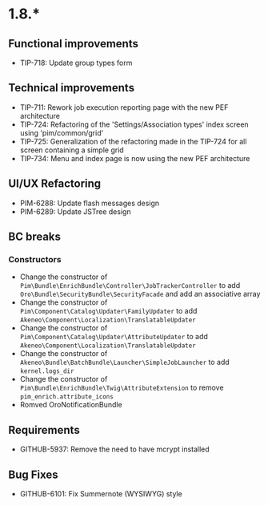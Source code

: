 # 1.8.*

## Functional improvements

- TIP-718: Update group types form

## Technical improvements

- TIP-711: Rework job execution reporting page with the new PEF architecture
- TIP-724: Refactoring of the 'Settings/Association types' index screen using 'pim/common/grid'
- TIP-725: Generalization of the refactoring made in the TIP-724 for all screen containing a simple grid 
- TIP-734: Menu and index page is now using the new PEF architecture

## UI/UX Refactoring

- PIM-6288: Update flash messages design
- PIM-6289: Update JSTree design

## BC breaks

### Constructors

- Change the constructor of `Pim\Bundle\EnrichBundle\Controller\JobTrackerController` to add `Oro\Bundle\SecurityBundle\SecurityFacade` and add an associative array 
- Change the constructor of `Pim\Component\Catalog\Updater\FamilyUpdater` to add `Akeneo\Component\Localization\TranslatableUpdater`
- Change the constructor of `Pim\Component\Catalog\Updater\AttributeUpdater` to add `Akeneo\Component\Localization\TranslatableUpdater`
- Change the constructor of `Akeneo\Bundle\BatchBundle\Launcher\SimpleJobLauncher` to add `kernel.logs_dir`
- Change the constructor of `Pim\Bundle\EnrichBundle\Twig\AttributeExtension` to remove `pim_enrich.attribute_icons`
- Romved OroNotificationBundle

## Requirements

- GITHUB-5937: Remove the need to have mcrypt installed

## Bug Fixes

- GITHUB-6101: Fix Summernote (WYSIWYG) style
